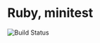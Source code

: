 # Ruby, minitest

![Build Status](https://travis-ci.org/cyber-dojo-languages/ruby-minitest.svg?branch=master)


